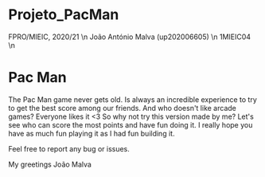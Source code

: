 # Projeto_PacMan
FPRO/MIEIC, 2020/21 \n
João António Malva (up202006605) \n
1MIEIC04 \n

# Pac Man
  The Pac Man game never gets old. 
  Is always an incredible experience to try to get the best score among our friends. 
  And who doesn't like arcade games? Everyone likes it <3
  So why not try this version made by me? Let's see who can score the most points and have fun doing it.
  I really hope you have as much fun playing it as I had fun building it.
  
  Feel free to report any bug or issues.
  

My greetings
João Malva
